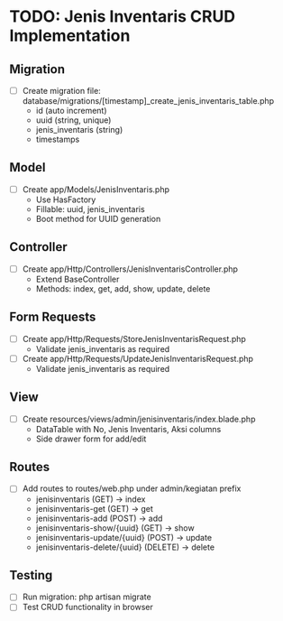 # TODO: Jenis Inventaris CRUD Implementation

## Migration
- [ ] Create migration file: database/migrations/[timestamp]_create_jenis_inventaris_table.php
  - id (auto increment)
  - uuid (string, unique)
  - jenis_inventaris (string)
  - timestamps

## Model
- [ ] Create app/Models/JenisInventaris.php
  - Use HasFactory
  - Fillable: uuid, jenis_inventaris
  - Boot method for UUID generation

## Controller
- [ ] Create app/Http/Controllers/JenisInventarisController.php
  - Extend BaseController
  - Methods: index, get, add, show, update, delete

## Form Requests
- [ ] Create app/Http/Requests/StoreJenisInventarisRequest.php
  - Validate jenis_inventaris as required
- [ ] Create app/Http/Requests/UpdateJenisInventarisRequest.php
  - Validate jenis_inventaris as required

## View
- [ ] Create resources/views/admin/jenisinventaris/index.blade.php
  - DataTable with No, Jenis Inventaris, Aksi columns
  - Side drawer form for add/edit

## Routes
- [ ] Add routes to routes/web.php under admin/kegiatan prefix
  - jenisinventaris (GET) -> index
  - jenisinventaris-get (GET) -> get
  - jenisinventaris-add (POST) -> add
  - jenisinventaris-show/{uuid} (GET) -> show
  - jenisinventaris-update/{uuid} (POST) -> update
  - jenisinventaris-delete/{uuid} (DELETE) -> delete

## Testing
- [ ] Run migration: php artisan migrate
- [ ] Test CRUD functionality in browser
